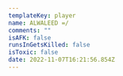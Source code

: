 ```yaml
---
templateKey: player
name: ALWALEED =/
comments: ""
isAFK: false
runsInGetsKilled: false
isToxic: false
date: 2022-11-07T16:21:56.854Z
---
```

